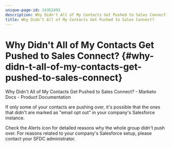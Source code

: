 ```yaml
---
unique-page-id: 14352491
description: Why Didn't All of My Contacts Get Pushed to Sales Connect? - Marketo Docs - Product Documentation
title: Why Didn't All of My Contacts Get Pushed to Sales Connect?
---
```


# Why Didn't All of My Contacts Get Pushed to Sales Connect? {#why-didn-t-all-of-my-contacts-get-pushed-to-sales-connect}

Why Didn't All of My Contacts Get Pushed to Sales Connect? - Marketo Docs - Product Documentation

If only some of your contacts are pushing over, it's possible that the ones that didn't are marked as "email opt out" in your company's Salesforce instance.

Check the Alerts icon for detailed reasons why the whole group didn't push over. For reasons related to your company's Salesforce setup, please contact your SFDC administrator.
